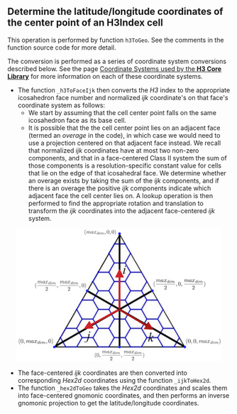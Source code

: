Determine the latitude/longitude coordinates of the center point of an H3Index cell
---

This operation is performed by function `h3ToGeo`. See the comments in the function source code for more detail.

The conversion is performed as a series of coordinate system conversions described below. See the page <a href="#/documentation/core-library/coordinate-systems">Coordinate Systems used by the __H3 Core Library__</a> for more information on each of these coordinate systems.

*  The function `_h3ToFaceIjk` then converts the *H3* index to the appropriate icosahedron face number and normalized _ijk_ coordinate's on that face's coordinate system as follows:
   * We start by assuming that the cell center point falls on the same icosahedron face as its base cell.
   * It is possible that the the cell center point lies on an adjacent face (termed an _overage_ in the code), in which case we would need to use a projection centered on that adjacent face instead. We recall that normalized _ijk_ coordinates have at most two non-zero components, and that in a face-centered Class II system the sum of those components is a resolution-specific constant value for cells that lie on the edge of that icosahedral face.
     We determine whether an overage exists by taking the sum of the _ijk_ components, and if there is an overage the positive _ijk_ components indicate which adjacent face the cell center lies on. A lookup operation is then performed to find the appropriate rotation and translation to transform the _ijk_ coordinates into the adjacent face-centered _ijk_ system.

<div align="center">
  <img height="300" src="images/triEdge.png" />
</div>

* The face-centered _ijk_ coordinates are then converted into corresponding _Hex2d_ coordinates using the function `_ijkToHex2d`.
* The function `_hex2dToGeo` takes the _Hex2d_ coordinates and scales them into face-centered gnomonic coordinates, and then performs an inverse gnomonic projection to get the latitude/longitude coordinates.
